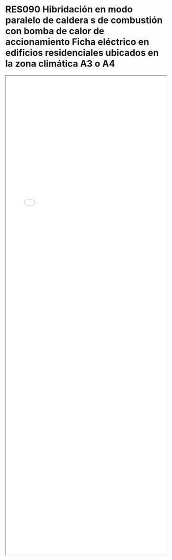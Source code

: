 
# RES090  Hibridación en modo paralelo de caldera s de combustión con bomba de calor de accionamiento Ficha eléctrico en edificios residenciales ubicados en la zona climática A3 o A4

<iframe src="../RES090  Hibridación en modo paralelo de caldera s de combustión con bomba de calor de accionamiento Ficha eléctrico en edificios residenciales ubicados en la zona climática A3 o A4.pdf" width="100%" height="1500px"></iframe>

